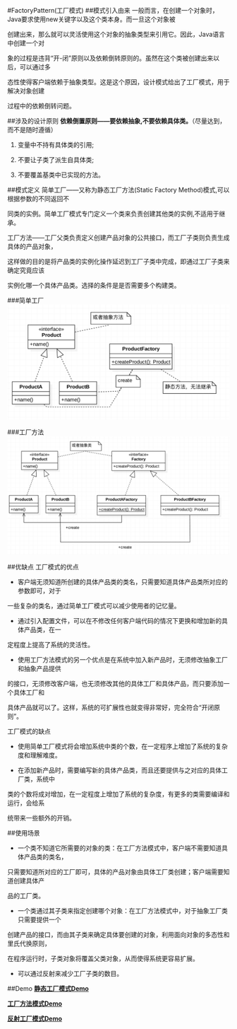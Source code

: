 #FactoryPattern(工厂模式)
##模式引入由来
一般而言，在创建一个对象时，Java要求使用new关键字以及这个类本身。而一旦这个对象被

创建出来，那么就可以灵活使用这个对象的抽象类型来引用它。因此，Java语言中创建一个对

象的过程是违背“开-闭”原则以及依赖倒转原则的。虽然在这个类被创建出来以后，可以通过多

态性使得客户端依赖于抽象类型。这是这个原因，设计模式给出了工厂模式，用于解决对象创建

过程中的依赖倒转问题。

##涉及的设计原则
**依赖倒置原则——要依赖抽象,不要依赖具体类。**（尽量达到，而不是随时遵循）

1. 变量中不持有具体类的引用;

2. 不要让子类了派生自具体类;

3. 不要覆盖基类中已实现的方法。


##模式定义
简单工厂——又称为静态工厂方法(Static Factory Method)模式,可以根据参数的不同返回不

同类的实例。简单工厂模式专门定义一个类来负责创建其他类的实例,不适用于继承。

工厂方法——工厂父类负责定义创建产品对象的公共接口，而工厂子类则负责生成具体的产品对象，

这样做的目的是将产品类的实例化操作延迟到工厂子类中完成，即通过工厂子类来确定究竟应该

实例化哪一个具体产品类。选择的条件是是否需要多个构建类。

###简单工厂
![image](https://github.com/SilenceDut/DesignPatterns/blob/master/pictures/FactoryUML/simple_factory_uml.png)

###工厂方法
![image](https://github.com/SilenceDut/DesignPatterns/blob/master/pictures/FactoryUML/factory_method_uml.png)

##优缺点
工厂模式的优点

- 客户端无须知道所创建的具体产品类的类名，只需要知道具体产品类所对应的参数即可，对于

一些复杂的类名，通过简单工厂模式可以减少使用者的记忆量。

- 通过引入配置文件，可以在不修改任何客户端代码的情况下更换和增加新的具体产品类，在一

定程度上提高了系统的灵活性。

- 使用工厂方法模式的另一个优点是在系统中加入新产品时，无须修改抽象工厂和抽象产品提供

的接口，无须修改客户端，也无须修改其他的具体工厂和具体产品，而只要添加一个具体工厂和

具体产品就可以了。这样，系统的可扩展性也就变得非常好，完全符合“开闭原则”。

工厂模式的缺点

- 使用简单工厂模式将会增加系统中类的个数，在一定程序上增加了系统的复杂度和理解难度。

-  在添加新产品时，需要编写新的具体产品类，而且还要提供与之对应的具体工厂类，系统中

类的个数将成对增加，在一定程度上增加了系统的复杂度，有更多的类需要编译和运行，会给系

统带来一些额外的开销。


##使用场景
- 一个类不知道它所需要的对象的类：在工厂方法模式中，客户端不需要知道具体产品类的类名，

只需要知道所对应的工厂即可，具体的产品对象由具体工厂类创建；客户端需要知道创建具体产

品的工厂类。

- 一个类通过其子类来指定创建哪个对象：在工厂方法模式中，对于抽象工厂类只需要提供一个

创建产品的接口，而由其子类来确定具体要创建的对象，利用面向对象的多态性和里氏代换原则，

在程序运行时，子类对象将覆盖父类对象，从而使得系统更容易扩展。

- 可以通过反射来减少工厂子类的数目。

##Demo
[**静态工厂模式Demo**](https://github.com/SilenceDut/DesignPatterns/blob/master/src/com/silencedut/creational_patterns/factory/simple_factory)

[**工厂方法模式Demo**](https://github.com/SilenceDut/DesignPatterns/blob/master/src/com/silencedut/creational_patterns/factory/factory_method)

[**反射工厂模式Demo**](https://github.com/SilenceDut/DesignPatterns/blob/master/src/com/silencedut/creational_patterns/factory)